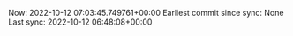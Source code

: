 Now: 2022-10-12 07:03:45.749761+00:00 Earliest commit since sync: None Last sync: 2022-10-12 06:48:08+00:00
